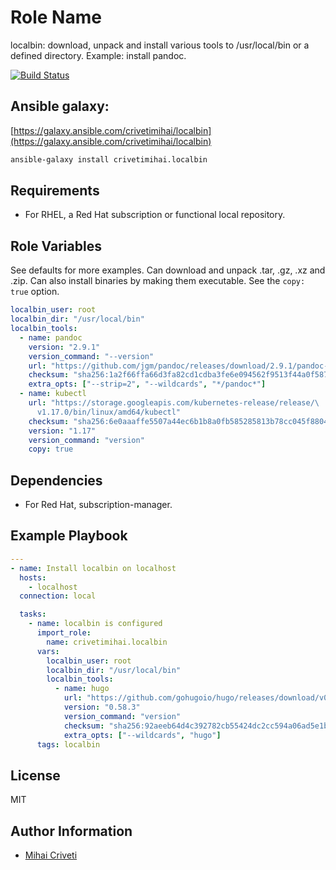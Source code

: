 Role Name
=========

localbin: download, unpack and install various tools to /usr/local/bin or a defined
directory. Example: install pandoc.

[![Build Status](https://travis-ci.org/cmihai-ansible/localbin.svg?branch=master)](https://travis-ci.org/cmihai-ansible/localbin)

Ansible galaxy:
---------------

[https://galaxy.ansible.com/crivetimihai/localbin](https://galaxy.ansible.com/crivetimihai/localbin)

```bash
ansible-galaxy install crivetimihai.localbin
```

Requirements
------------

- For RHEL, a Red Hat subscription or functional local repository.

Role Variables
--------------

See defaults for more examples. Can download and unpack .tar, .gz, .xz and .zip.
Can also install binaries by making them executable. See the `copy: true` option.

```yaml
localbin_user: root
localbin_dir: "/usr/local/bin"
localbin_tools:
  - name: pandoc
    version: "2.9.1"
    version_command: "--version"
    url: "https://github.com/jgm/pandoc/releases/download/2.9.1/pandoc-2.9.1-linux-amd64.tar.gz"
    checksum: "sha256:1a2f66ffa66d3fa82cd1cdba3fe6e094562f9513f44a0f587ed7d51af413880b"
    extra_opts: ["--strip=2", "--wildcards", "*/pandoc*"]
  - name: kubectl
    url: "https://storage.googleapis.com/kubernetes-release/release/\
      v1.17.0/bin/linux/amd64/kubectl"
    checksum: "sha256:6e0aaaffe5507a44ec6b1b8a0fb585285813b78cc045f8804e70a6aac9d1cb4c"
    version: "1.17"
    version_command: "version"
    copy: true
```

Dependencies
------------

- For Red Hat, subscription-manager.

Example Playbook
----------------

```yaml
---
- name: Install localbin on localhost
  hosts:
    - localhost
  connection: local

  tasks:
    - name: localbin is configured
      import_role:
        name: crivetimihai.localbin
      vars:
        localbin_user: root
        localbin_dir: "/usr/local/bin"
        localbin_tools:
          - name: hugo
            url: "https://github.com/gohugoio/hugo/releases/download/v0.58.3/hugo_0.58.3_Linux-64bit.tar.gz"
            version: "0.58.3"
            version_command: "version"
            checksum: "sha256:92aeeb64d4c392782cb55424dc2cc594a06ad5e1bc7e156480feab488ff7e774"
            extra_opts: ["--wildcards", "hugo"]
      tags: localbin
```

License
-------

MIT

Author Information
------------------

- [Mihai Criveti](https://www.linkedin.com/in/crivetimihai/)
